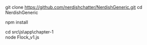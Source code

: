 git clone https://github.com/nerdishchatter/NerdishGeneric.git
cd NerdishGeneric

npm install


cd src\js\app\chapter-1\
node Flock_v1.js